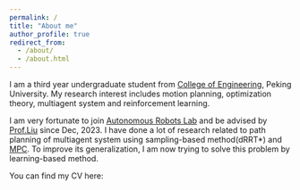 ```yaml
---
permalink: /
title: "About me"
author_profile: true
redirect_from: 
  - /about/
  - /about.html
---
```


I am a third year undergraduate student from [College of Engineering](https://www.coe.pku.edu.cn/), Peking University. My research interest includes motion planning, optimization theory, multiagent system and reinforcement learning.

I am very fortunate to join [Autonomous Robots Lab](http://www2.coe.pku.edu.cn/faculty/liuchang/index.html) and be advised by [Prof.Liu](http://www2.coe.pku.edu.cn/faculty/liuchang/author/chang-liu-%E5%88%98%E7%95%85/index.html) since Dec, 2023. I have done a lot of research related to path planning of multiagent system using sampling-based method(dRRT*) and [MPC](../assets/MPC.mp4). To improve its generalization, I am now trying to solve this problem by learning-based method.

You can find my CV here:



